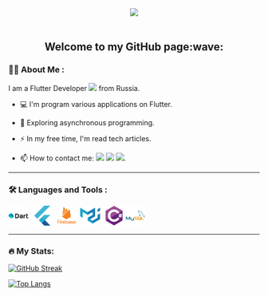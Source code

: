 <div id="header" align="center">
  <img src="https://media.giphy.com/media/xUA7bdpLxQhsSQdyog/giphy.gif" width="260"/>
  <div id="badges">
    <img src="https://komarev.com/ghpvc/?username=bahmN&style=flat-square&color=blue" alt=""/>
  </div>  
  <h2>
  Welcome to my GitHub page:wave:   
  </h2>
</div>

### :man_technologist: About Me :
I am a Flutter Developer <img src="https://pa1.narvii.com/7310/31663301f52961f806269a9b4c4b3502cd73d18er1-1280-720_hq.gif" width="30"> from Russia.

- :computer: I'm program various applications on Flutter.

- :seedling: Exploring asynchronous programming.

- :zap: In my free time, I'm read tech articles.

- :mailbox: How to contact me: <a href="https://github.com/bahmN"><img src="https://cdn.jsdelivr.net/npm/simple-icons@3.0.1/icons/github.svg" width="16"/></a> <a href="https://t.me/bahmNB"><img src="https://cdn.jsdelivr.net/npm/simple-icons@3.0.1/icons/telegram.svg" width="16"/></a> <a href="https://vk.com/ghttngr"><img src="https://cdn.jsdelivr.net/npm/simple-icons@3.0.1/icons/vk.svg" width="16"/></a>.

---

### :hammer_and_wrench: Languages and Tools :

<div>
  <img src="https://github.com/devicons/devicon/blob/master/icons/dart/dart-original-wordmark.svg" title="Dart" alt="Dart" width="40" height="40"/>&nbsp;
  <img src="https://github.com/devicons/devicon/blob/master/icons/flutter/flutter-original.svg" title="Flutter"  alt="Flutter" width="40" height="40"/>&nbsp;
  <img src="https://github.com/devicons/devicon/blob/master/icons/firebase/firebase-plain-wordmark.svg" title="FireBase"  alt="FireBase" width="40" height="40"/>&nbsp;
  <img src="https://github.com/devicons/devicon/blob/master/icons/materialui/materialui-original.svg" title="Material UI" alt="Material UI" width="40" height="40"/>&nbsp;
  <img src="https://github.com/devicons/devicon/blob/master/icons/csharp/csharp-original.svg" title="AWS" alt="CSharp" width="40" height="40"/>
  <img src="https://github.com/devicons/devicon/blob/master/icons/mysql/mysql-original-wordmark.svg" title="MySQL" alt="MySQL" width="40" height="40"/>
</div>

---

### :fire: My Stats:

[![GitHub Streak](http://github-readme-streak-stats.herokuapp.com?user=bahmN&theme=dark-smoky&hide_border=true&date_format=j%20M%5B%20Y%5D)](https://git.io/streak-stats)

[![Top Langs](https://github-readme-stats.vercel.app/api/top-langs/?username=bahmN&layout=compact&theme=dark&hide=Kotlin,Objective-C,Swift)](https://github.com/anuraghazra/github-readme-stats)
